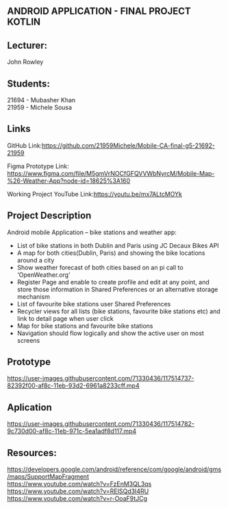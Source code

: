## ANDROID APPLICATION - FINAL PROJECT KOTLIN

## Lecturer: 
John Rowley <br>

## Students:
21694 - Mubasher Khan <br>
21959 - Michele Sousa <br>

## Links
GitHub Link:https://github.com/21959Michele/Mobile-CA-final-g5-21692-21959

Figma Prototype Link: https://www.figma.com/file/M5gmVrNOCfGFQVVWbNyrcM/Mobile-Map-%26-Weather-App?node-id=18625%3A160

Working Project YouTube Link:https://youtu.be/mx7ALtcMOYk

## Project Description
Android mobile Application – bike stations and weather app:

- List of bike stations in both Dublin and Paris using JC Decaux Bikes API  <br>
- A map for both cities(Dublin, Paris) and showing the bike locations around a city  <br>
- Show weather forecast of both cities based on an pi call to ‘OpenWeather.org’ <br>
- Register Page and enable to create profile and edit at any point, and store those information in Shared Preferences or an alternative storage mechanism <br>
- List of favourite bike stations user Shared Preferences <br>
- Recycler views for all lists (bike stations, favourite bike stations etc) and link to detail page when user click <br>
- Map for bike stations and favourite bike stations <br>
- Navigation should flow logically and show the active user on most screens <br>

## Prototype

https://user-images.githubusercontent.com/71330436/117514737-82392f00-af8c-11eb-93d2-6961a8233cff.mp4

## Aplication

https://user-images.githubusercontent.com/71330436/117514782-9c730d00-af8c-11eb-971c-5ea1adf8d117.mp4





## Resources:
https://developers.google.com/android/reference/com/google/android/gms/maps/SupportMapFragment <br>
https://www.youtube.com/watch?v=FzEnM3QL3qs <br>
https://www.youtube.com/watch?v=REISQd3I4RU <br>
https://www.youtube.com/watch?v=r-OoaF9tJCg <br>

